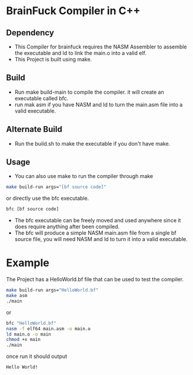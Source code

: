 # BrainFuck Compiler in C++

## Dependency
- This Compiler for brainfuck requires the NASM Assembler to assemble the executable and ld to link the main.o into a valid elf.
- This Project is built using make.

## Build
- Run make build-main to compile the compiler. it will create an executable called bfc.
- run mak asm if you have NASM and ld to turn the main.asm file into a valid executable.

## Alternate Build
- Run the build.sh to make the executable if you don't have make.

## Usage
- You can also use make to run the compiler through make
``` bash
make build-run args="[bf source code]"
```
or directly use the bfc executable.
``` bash
bfc [bf source code]
```
- The bfc executable can be freely moved and used anywhere since it does require anything after been compiled.
- The bfc will produce a simple NASM main.asm file from a single bf source file, you will need NASM and ld to turn it into a valid executable.

# Example
The Project has a HelloWorld.bf file that can be used to test the compiler.
``` bash
make build-run args="HelloWorld.bf"
make asm
./main
```
or
``` bash
bfc "HelloWorld.bf"
nasm -f elf64 main.asm -o main.o
ld main.o -o main
chmod +x main
./main
```
once run it should output
``` bash
Hello World!
```
